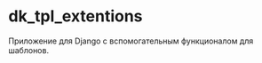 dk_tpl_extentions
=================

Приложение для Django с вспомогательным функционалом для шаблонов.
